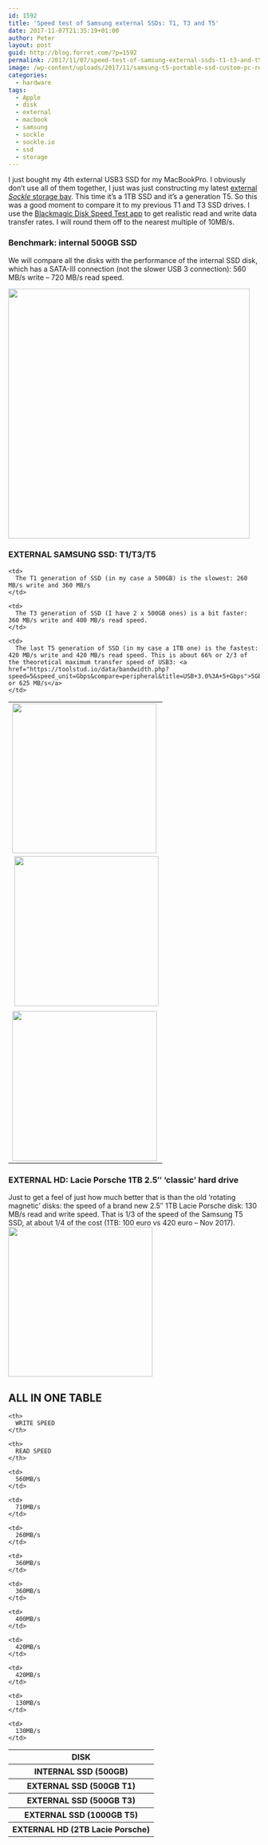 ```yaml
---
id: 1592
title: 'Speed test of Samsung external SSDs: T1, T3 and T5'
date: 2017-11-07T21:35:19+01:00
author: Peter
layout: post
guid: http://blog.forret.com/?p=1592
permalink: /2017/11/07/speed-test-of-samsung-external-ssds-t1-t3-and-t5/
image: /wp-content/uploads/2017/11/samsung-t5-portable-ssd-custom-pc-review-02009-600x298.jpg
categories:
  - hardware
tags:
  - Apple
  - disk
  - external
  - macbook
  - samsung
  - sockle
  - sockle.io
  - ssd
  - storage
---
```

I just bought my 4th external USB3 SSD for my MacBookPro. I obviously don&#8217;t use all of them together, I just was just constructing my latest [external _Sockle_ storage bay](http://blog.forret.com/2017/02/11/diy-my-bamboo-usb-ssd-disk-bay/). This time it&#8217;s a 1TB SSD and it&#8217;s a generation T5. So this was a good moment to compare it to my previous T1 and T3 SSD drives. I use the [Blackmagic Disk Speed Test app](https://itunes.apple.com/us/app/blackmagic-disk-speed-test/id425264550?mt=12) to get realistic read and write data transfer rates. I will round them off to the nearest multiple of 10MB/s.

### Benchmark: internal 500GB SSD

We will compare all the disks with the performance of the internal SSD disk, which has a SATA-III connection (not the slower USB 3 connection): 560 MB/s write &#8211; 720 MB/s read speed.

[<img  class="alignnone wp-image-1598 " src="//blog.forret.com/wp-content/uploads/2017/11/SSD_Internal.png" alt="" width="484" height="500" srcset="https://blog.forret.com/wp-content/uploads/2017/11/SSD_Internal.png 732w, https://blog.forret.com/wp-content/uploads/2017/11/SSD_Internal-290x300.png 290w, https://blog.forret.com/wp-content/uploads/2017/11/SSD_Internal-600x620.png 600w" sizes="(max-width: 484px) 100vw, 484px" />](//blog.forret.com/wp-content/uploads/2017/11/SSD_Internal.png)

### EXTERNAL SAMSUNG SSD: T1/T3/T5

<table>
  <tr>
    <td>
      <a href="//blog.forret.com/wp-content/uploads/2017/11/SSD_T1.png"><img  class="alignnone wp-image-1595 size-medium" src="//blog.forret.com/wp-content/uploads/2017/11/SSD_T1-289x300.png" alt="" width="289" height="300" srcset="https://blog.forret.com/wp-content/uploads/2017/11/SSD_T1-289x300.png 289w, https://blog.forret.com/wp-content/uploads/2017/11/SSD_T1-600x623.png 600w, https://blog.forret.com/wp-content/uploads/2017/11/SSD_T1.png 683w" sizes="(max-width: 289px) 100vw, 289px" /></a>
    </td>
    
    <td>
      The T1 generation of SSD (in my case a 500GB) is the slowest: 260 MB/s write and 360 MB/s
    </td>
  </tr>
  
  <tr>
    <td>
       <img  class="alignnone wp-image-1596 size-medium" src="//blog.forret.com/wp-content/uploads/2017/11/SSD_T3-289x300.png" alt="" width="289" height="300" srcset="https://blog.forret.com/wp-content/uploads/2017/11/SSD_T3-289x300.png 289w, https://blog.forret.com/wp-content/uploads/2017/11/SSD_T3-600x623.png 600w, https://blog.forret.com/wp-content/uploads/2017/11/SSD_T3.png 681w" sizes="(max-width: 289px) 100vw, 289px" />
    </td>
    
    <td>
      The T3 generation of SSD (I have 2 x 500GB ones) is a bit faster: 360 MB/s write and 400 MB/s read speed.
    </td>
  </tr>
  
  <tr>
    <td>
      <a href="//blog.forret.com/wp-content/uploads/2017/11/SSD_FAST.png"><img  class="alignnone size-medium wp-image-1594" src="//blog.forret.com/wp-content/uploads/2017/11/SSD_FAST-290x300.png" alt="" width="290" height="300" srcset="https://blog.forret.com/wp-content/uploads/2017/11/SSD_FAST-290x300.png 290w, https://blog.forret.com/wp-content/uploads/2017/11/SSD_FAST-600x621.png 600w, https://blog.forret.com/wp-content/uploads/2017/11/SSD_FAST.png 686w" sizes="(max-width: 290px) 100vw, 290px" /></a>
    </td>
    
    <td>
      The last T5 generation of SSD (in my case a 1TB one) is the fastest: 420 MB/s write and 420 MB/s read speed. This is about 66% or 2/3 of the theoretical maximum transfer speed of USB3: <a href="https://toolstud.io/data/bandwidth.php?speed=5&speed_unit=Gbps&compare=peripheral&title=USB+3.0%3A+5+Gbps">5Gbps or 625 MB/s</a>
    </td>
  </tr>
</table>

### EXTERNAL HD: Lacie Porsche 1TB 2.5&#8243; &#8216;classic&#8217; hard drive

Just to get a feel of just how much better that is than the old &#8216;rotating magnetic&#8217; disks: the speed of a brand new 2.5&#8243; 1TB Lacie Porsche disk: 130 MB/s read and write speed. That is 1/3 of the speed of the Samsung T5 SSD, at about 1/4 of the cost (1TB: 100 euro vs 420 euro &#8211; Nov 2017).  
[<img  class="alignnone size-medium wp-image-1593" src="//blog.forret.com/wp-content/uploads/2017/11/HD_SLOW-289x300.png" alt="" width="289" height="300" srcset="https://blog.forret.com/wp-content/uploads/2017/11/HD_SLOW-289x300.png 289w, https://blog.forret.com/wp-content/uploads/2017/11/HD_SLOW-600x623.png 600w, https://blog.forret.com/wp-content/uploads/2017/11/HD_SLOW.png 684w" sizes="(max-width: 289px) 100vw, 289px" />](//blog.forret.com/wp-content/uploads/2017/11/HD_SLOW.png)

## ALL IN ONE TABLE

<table>
  <tr>
    <th>
      DISK
    </th>
    
    <th>
      WRITE SPEED
    </th>
    
    <th>
      READ SPEED
    </th>
  </tr>
  
  <tr>
    <th>
      INTERNAL SSD (500GB)
    </th>
    
    <td>
      560MB/s
    </td>
    
    <td>
      710MB/s
    </td>
  </tr>
  
  <tr>
    <th>
      EXTERNAL SSD (500GB T1)
    </th>
    
    <td>
      260MB/s
    </td>
    
    <td>
      360MB/s
    </td>
  </tr>
  
  <tr>
    <th>
      EXTERNAL SSD (500GB T3)
    </th>
    
    <td>
      360MB/s
    </td>
    
    <td>
      400MB/s
    </td>
  </tr>
  
  <tr>
    <th>
      EXTERNAL SSD (1000GB T5)
    </th>
    
    <td>
      420MB/s
    </td>
    
    <td>
      420MB/s
    </td>
  </tr>
  
  <tr>
    <th>
      EXTERNAL HD (2TB Lacie Porsche)
    </th>
    
    <td>
      130MB/s
    </td>
    
    <td>
      130MB/s
    </td>
  </tr>
</table>